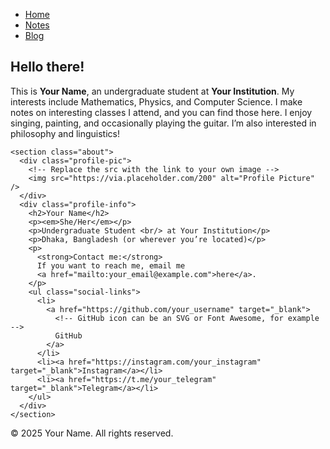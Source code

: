 <!DOCTYPE html>
<html lang="en">
<head>
  <meta charset="UTF-8" />
  <meta name="viewport" content="width=device-width, initial-scale=1.0"/>
  <title>My GitHub Website</title>
  <!-- Link to external stylesheet -->
  <link rel="stylesheet" href="style.css" />
  <!-- You can include an optional favicon like so:
  <link rel="icon" href="favicon.ico" />
  -->
</head>
<body>
  <!-- Top Navigation Bar -->
  <nav class="navbar">
    <ul>
      <li><a href="#">Home</a></li>
      <li><a href="#">Notes</a></li>
      <li><a href="#">Blog</a></li>
    </ul>
  </nav>

  <main>
    <section class="intro">
      <h1>Hello there!</h1>
      <p>
        This is <strong>Your Name</strong>, an undergraduate student at 
        <strong>Your Institution</strong>. My interests include
        Mathematics, Physics, and Computer Science. I make notes on interesting
        classes I attend, and you can find those here. I enjoy singing, painting,
        and occasionally playing the guitar. I’m also interested in philosophy
        and linguistics!
      </p>
    </section>

    <section class="about">
      <div class="profile-pic">
        <!-- Replace the src with the link to your own image -->
        <img src="https://via.placeholder.com/200" alt="Profile Picture" />
      </div>
      <div class="profile-info">
        <h2>Your Name</h2>
        <p><em>She/Her</em></p>
        <p>Undergraduate Student <br/> at Your Institution</p>
        <p>Dhaka, Bangladesh (or wherever you’re located)</p>
        <p>
          <strong>Contact me:</strong> 
          If you want to reach me, email me 
          <a href="mailto:your_email@example.com">here</a>.
        </p>
        <ul class="social-links">
          <li>
            <a href="https://github.com/your_username" target="_blank">
              <!-- GitHub icon can be an SVG or Font Awesome, for example -->
              GitHub
            </a>
          </li>
          <li><a href="https://instagram.com/your_instagram" target="_blank">Instagram</a></li>
          <li><a href="https://t.me/your_telegram" target="_blank">Telegram</a></li>
        </ul>
      </div>
    </section>
  </main>

  <footer>
    <p>&copy; 2025 Your Name. All rights reserved.</p>
  </footer>
</body>
</html>

